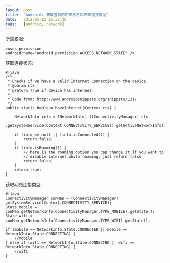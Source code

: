 ```yaml
---
layout: post
title:  "Android: 获取当前的网络状态及网络连接类型"
date:   2012-05-23 15:32:30
tags:   [android, network]
---
```


所需权限:

    <uses-permission android:name="android.permission.ACCESS_NETWORK_STATE" />

获取连接状态:

    #!java
    /**
     * Checks if we have a valid Internet Connection on the device.
     * @param ctx
     * @return True if device has internet
     *
     * Code from: http://www.androidsnippets.org/snippets/131/
     */
    public static boolean haveInternet(Context ctx) {
    
        NetworkInfo info = (NetworkInfo) ((ConnectivityManager) ctx
                .getSystemService(Context.CONNECTIVITY_SERVICE)).getActiveNetworkInfo();
    
        if (info == null || !info.isConnected()) {
            return false;
        }
        if (info.isRoaming()) {
            // here is the roaming option you can change it if you want to
            // disable internet while roaming, just return false
            return false;
        }
        return true;
    }


获取网络连接类型:

    #!java
    ConnectivityManager conMan = (ConnectivityManager) getSystemService(Context.CONNECTIVITY_SERVICE);
    State mobile = conMan.getNetworkInfo(ConnectivityManager.TYPE_MOBILE).getState();
    State wifi = conMan.getNetworkInfo(ConnectivityManager.TYPE_WIFI).getState();
  
    if (mobile == NetworkInfo.State.CONNECTED || mobile == NetworkInfo.State.CONNECTING) {
        //mobile
    } else if (wifi == NetworkInfo.State.CONNECTED || wifi == NetworkInfo.State.CONNECTING) {
        //wifi
    }